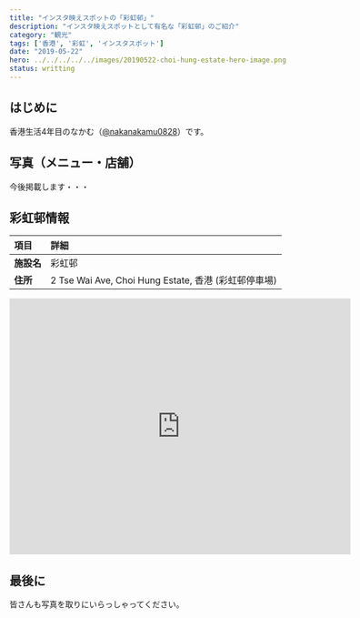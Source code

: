 ```yaml
---
title: "インスタ映えスポットの「彩虹邨」"
description: "インスタ映えスポットとして有名な「彩虹邨」のご紹介"
category: "観光"
tags: ['香港', '彩虹', 'インスタスポット']
date: "2019-05-22"
hero: ../../../../../images/20190522-choi-hung-estate-hero-image.png
status: writting
---
```


## はじめに

香港生活4年目のなかむ（[@nakanakamu0828](https://twitter.com/nakanakamu0828)）です。  


## 写真（メニュー・店舗）
今後掲載します・・・


## 彩虹邨情報

| 項目 | 詳細 |
|:---|:---|
|  **施設名**  |  彩虹邨  |
|  **住所**  |  2 Tse Wai Ave, Choi Hung Estate, 香港 (彩虹邨停車場)  |


<iframe src="https://www.google.com/maps/embed?pb=!1m18!1m12!1m3!1d3690.4876286846943!2d114.2038562649553!3d22.335209385305422!2m3!1f0!2f0!3f0!3m2!1i1024!2i768!4f13.1!3m3!1m2!1s0x340406cfa193d6f7%3A0xfb9f0fbb15caca22!2z5b2p6Jm55p2R!5e0!3m2!1sja!2shk!4v1558546336154!5m2!1sja!2shk" width="600" height="450" frameborder="0" style="border:0" allowfullscreen></iframe>



## 最後に
皆さんも写真を取りにいらっしゃってください。